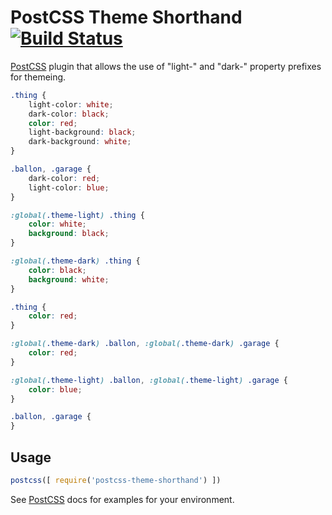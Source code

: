 # PostCSS Theme Shorthand [![Build Status][ci-img]][ci]

[PostCSS] plugin that allows the use of "light-" and "dark-" property prefixes for themeing.

[PostCSS]: https://github.com/postcss/postcss
[ci-img]:  https://travis-ci.org/TheSisb/postcss-short-size.svg
[ci]:      https://travis-ci.org/TheSisb/postcss-short-size

```css
.thing {
	light-color: white;
	dark-color: black;
	color: red;
	light-background: black;
	dark-background: white;
}

.ballon, .garage {
	dark-color: red;
	light-color: blue;
}
```

```css
:global(.theme-light) .thing {
	color: white;
	background: black;
}

:global(.theme-dark) .thing {
	color: black;
	background: white;
}

.thing {
	color: red;
}

:global(.theme-dark) .ballon, :global(.theme-dark) .garage {
	color: red;
}

:global(.theme-light) .ballon, :global(.theme-light) .garage {
	color: blue;
}

.ballon, .garage {
}
```

## Usage

```js
postcss([ require('postcss-theme-shorthand') ])
```

See [PostCSS] docs for examples for your environment.
